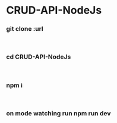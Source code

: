 # CRUD-API-NodeJs
<h3>git clone :url</h3> <br/>
<h3>cd  CRUD-API-NodeJs</h3><br/>
<h3>npm i</h3> <br/>
<h3>on mode watching run npm run dev </h3>
